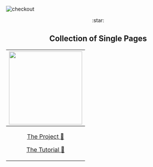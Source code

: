 ![checkout](https://user-images.githubusercontent.com/46378210/87082737-d7d46c00-c201-11ea-9724-00c8f0d83794.png)














<p align="center">
:star: <h2 align="center"> Collection of Single Pages</h2>
</p>

[<img src="https://user-images.githubusercontent.com/46378210/83564066-81815880-a4f2-11ea-952a-72eab362c9ee.PNG" width="200"/>](https://therosarestaurant.netlify.app/#hero) |
| ------- |
| [<p align="center">The Project :blue_book: <p>](https://github.com/Diana-ops/single-pages/tree/master/rosa) [<p align="center">The Tutorial :gem:<p>](  https://www.youtube.com/watch?v=FZQxPTV3cFk&t=36s)  |
